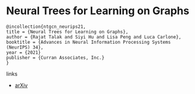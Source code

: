 # Neural Trees for Learning on Graphs

```
@incollection{ntgcn_neurips21,
title = {Neural Trees for Learning on Graphs},
author = {Rajat Talak and Siyi Hu and Lisa Peng and Luca Carlone},
booktitle = {Advances in Neural Information Processing Systems (NeurIPS) 34},
year = {2021}
publisher = {Curran Associates, Inc.}
}
```

links
- [arXiv](https://arxiv.org/abs/2105.07264)
